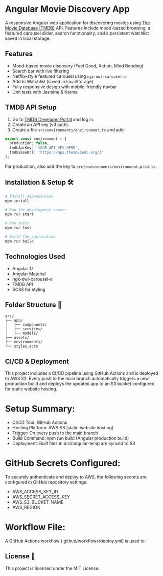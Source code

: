 
# Angular Movie Discovery App 

A responsive Angular web application for discovering movies using [The Movie Database (TMDB)](https://www.themoviedb.org/) API. Features include mood-based browsing, a featured carousel slider, search functionality, and a persistent watchlist saved in local storage.

## Features 

-  Mood-based movie discovery (Feel Good, Action, Mind Bending)
-  Search bar with live filtering
-  Netflix-style featured carousel using `ngx-owl-carousel-o`
-  Add to Watchlist (saved in localStorage)
-  Fully responsive design with mobile-friendly navbar
-  Unit tests with Jasmine & Karma

## TMDB API Setup 

1. Go to [TMDB Developer Portal](https://www.themoviedb.org/settings/api) and log in.
2. Create an API key (v3 auth).
3. Create a file `src/environments/environment.ts` and add:

```ts
export const environment = {
  production: false,
  tmdbApiKey: 'YOUR_API_KEY_HERE',
  tmdbBaseUrl: 'https://api.themoviedb.org/3'
};
```

For production, also add the key to `src/environments/environment.prod.ts`.

## Installation & Setup 🛠️

```bash
# Install dependencies
npm install

# Run the development server
npm run start

# Run tests
npm run test

# Build the application
npm run build
```

## Technologies Used

- Angular 17
- Angular Material
- ngx-owl-carousel-o
- TMDB API
- SCSS for styling

## Folder Structure 📁

```
src/
├── app/
│   ├── components/
│   ├── services/
│   ├── models/
├── assets/
├── environments/
└── styles.scss
```

## CI/CD & Deployment 
This project includes a CI/CD pipeline using GitHub Actions and is deployed to AWS S3. Every push to the main branch automatically triggers a new production build and deploys the updated app to an S3 bucket configured for static website hosting.

# Setup Summary:
- CI/CD Tool: GitHub Actions
- Hosting Platform: AWS S3 (static website hosting)
- Trigger: On every push to the main branch
- Build Command: npm run build (Angular production build)
- Deployment: Built files in dist/angular-temp are synced to S3

# GitHub Secrets Configured:
To securely authenticate and deploy to AWS, the following secrets are configured in GitHub repository settings:

- AWS_ACCESS_KEY_ID
- AWS_SECRET_ACCESS_KEY
- AWS_S3_BUCKET_NAME
- AWS_REGION

# Workflow File:
A GitHub Actions workflow (.github/workflows/deploy.yml) is used to:



## License 📄

This project is licensed under the MIT License.
